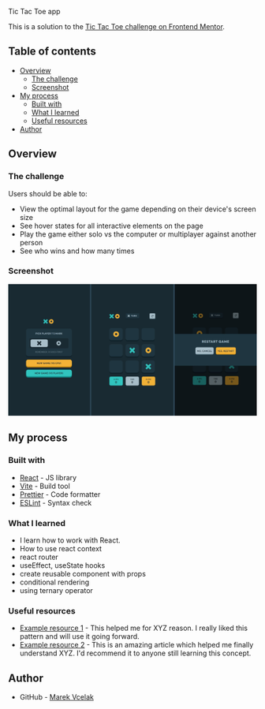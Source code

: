Tic Tac Toe app

This is a solution to the [Tic Tac Toe challenge on Frontend Mentor](https://www.frontendmentor.io/challenges/tic-tac-toe-game-Re7ZF_E2v).

## Table of contents

- [Overview](#overview)
  - [The challenge](#the-challenge)
  - [Screenshot](#screenshot)
- [My process](#my-process)
  - [Built with](#built-with)
  - [What I learned](#what-i-learned)
  - [Useful resources](#useful-resources)
- [Author](#author)

## Overview

### The challenge

Users should be able to:

- View the optimal layout for the game depending on their device's screen size
- See hover states for all interactive elements on the page
- Play the game either solo vs the computer or multiplayer against another person
- See who wins and how many times

### Screenshot

![](./src/assets/screenshot.jpg)

## My process

### Built with

- [React](https://reactjs.org/) - JS library
- [Vite](https://vitejs.dev/) - Build tool
- [Prettier](https://prettier.io/) - Code formatter
- [ESLint](https://eslint.org/) - Syntax check

### What I learned

- I learn how to work with React.
- How to use react context
- react router
- useEffect, useState hooks
- create reusable component with props
- conditional rendering
- using ternary operator

### Useful resources

- [Example resource 1](https://www.example.com) - This helped me for XYZ reason. I really liked this pattern and will use it going forward.
- [Example resource 2](https://www.example.com) - This is an amazing article which helped me finally understand XYZ. I'd recommend it to anyone still learning this concept.

## Author

- GitHub - [Marek Vcelak](https://github.com/VcelakMarek)
